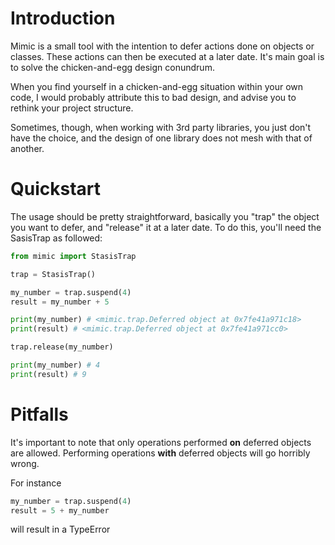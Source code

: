# Introduction

<WIP PROJECT>

Mimic is a small tool with the intention to defer actions done on objects or classes. These actions can then be executed at a later date. It's main goal is to solve the chicken-and-egg design conundrum.

When you find yourself in a chicken-and-egg situation within your own code, I would probably attribute this to bad design, and advise you to rethink your project structure.

Sometimes, though, when working with 3rd party libraries, you just don't have the choice, and the design of one library does not mesh with that of another.

# Quickstart

The usage should be pretty straightforward, basically you "trap" the object you want to defer, and "release" it at a later date. To do this, you'll need the SasisTrap as followed:

```python
from mimic import StasisTrap

trap = StasisTrap()

my_number = trap.suspend(4)
result = my_number + 5

print(my_number) # <mimic.trap.Deferred object at 0x7fe41a971c18>
print(result) # <mimic.trap.Deferred object at 0x7fe41a971cc0>

trap.release(my_number)

print(my_number) # 4
print(result) # 9

```

# Pitfalls

It's important to note that only operations performed __on__ deferred objects are allowed. Performing operations __with__ deferred objects will go horribly wrong.

For instance 
```python
my_number = trap.suspend(4)
result = 5 + my_number
```
will result in a TypeError
